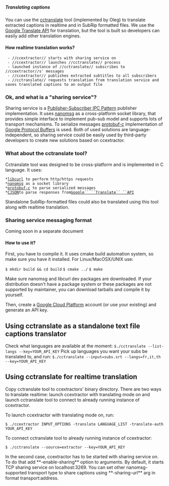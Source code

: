 ##### Translating captions

You can use the
[cctranslate](https://github.com/kisselef/cctranslate) tool
(implemented by Oleg) to translate extracted captions in realtime and in
SubRip formatted files. We use the [ Google Translate
API](https://cloud.google.com/translate) for translation, but
the tool is built so developers can easily add other translation
engines.

#### How realtime translation works?

` - //ccextractor// starts with sharing service on`\
` - //ccextractor// launches //cctranslate// process`\
` - launched instance of //cctranslate// subscribes to //ccextractor//s' messages`\
` - //ccextractor// publishes extracted subtitles to all subscribers`\
` - //cctranslate// requests translation from translation service and saves translated captions to an output file`

### Ok, and what is a \"sharing service\"?

Sharing service is a [Publisher-Subscriber IPC
Pattern](https://en.wikipedia.org/wiki/Publish%E2%80%93subscribe_pattern)
publisher implementation. It uses
[nanomsg](http://nanomsg.org) as a cross-platform socket
library, that provides simple interface to implement pub-sub model and
supports lots of transport mechanisms. To serialize messages
[protobuf-c](https://github.com/protobuf-c/protobuf-c)
implementation of [Google Protocol
Buffers](https://developers.google.com/protocol-buffers) is
used. Both of used solutions are language-independent, so sharing
service could be easily used by third-party developers to create new
solutions based on ccextractor.

### What about the cctranslate tool?

Cctranslate tool was designed to be cross-platform and is implemented in
C language. It uses:

` * `[`libcurl`](http://curl.haxx.se/libcurl)` to perform http/https requests`\
` * `[`nanomsg`](http://nanomsg.org)` as a socket library`\
` * `[`protobuf-c`](https://github.com/protobuf-c/protobuf-c)` to parse serialized messages`\
` * `[`CJSON`](http://sourceforge.net/projects/cjson/)` to parse responses from `[`Google`` ``Translate`` ``API`](https://cloud.google.com/translate/)

Standalone SubRip-formatted files could also be translated using this
tool along with realtime translation.

### Sharing service messaging format

Coming soon in a separate document

#### How to use it?

First, you have to compile it. It uses cmake build automation system, so
make sure you have it installed. For Linux/MacOSX/UNIX use:

`$ mkdir build && cd build` `$ cmake ../` `$ make`

Make sure nanomsg and libcurl dev packages are downloaded. If your
distribution doesn\'t have a package system or these packages are not
supported by maintainer, you can download tarballs and compile it by
yourself.

Then, create a [Google Cloud
Platform](https://cloud.google.com) account (or use your
existing) and generate an API key.

Using cctranslate as a standalone text file captions translator
---------------------------------------------------------------

Check what languages are available at the moment:
`$./cctranslate --list-langs --key=YOUR_API_KEY` Pick up languages you
want your subs be translated to, and run:
`$./cctranslate --input=subs.srt --langs=fr,it,th --key=YOUR_API_KEY`

Using cctranslate for realtime translation
------------------------------------------

Copy cctranslate tool to ccextractors\' binary directory. There are two
ways to translate realtime: launch ccextractor with translating mode on
and launch cctranslate tool to connect to already running instance of
ccextractor.

To launch ccextractor with translating mode on, run:

`$ ./ccextractor INPUT_OPTIONS -translate LANGUAGE_LIST -translate-auth YOUR_API_KEY`

To connect cctranslate tool to already running instance of ccextractor:

`$ ./cctranslate --source=extractor --key=YOUR_API_KEY`

In the second case, ccextractor has to be started with sharing service
on. To do that add \*\*-enable-sharing\*\* option to arguments. By
default, it starts TCP sharing service on localhost:3269. You can set
other nanomsg-supported transport type to share captions using
\*\*-sharing-url\*\* arg in format transport:address.
